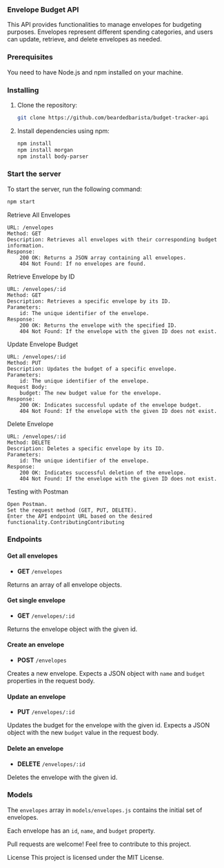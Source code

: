 ### Envelope Budget API

This API provides functionalities to manage envelopes for budgeting purposes. Envelopes represent different spending categories, and users can update, retrieve, and delete envelopes as needed.
### Prerequisites

You need to have Node.js and npm installed on your machine.

### Installing

1. Clone the repository:

   ```bash
   git clone https://github.com/beardedbarista/budget-tracker-api
   ```

2. Install dependencies using npm:

   ```bash
   npm install
   npm install morgan
   npm install body-parser
   ```

### Start the server

To start the server, run the following command:

```bash
npm start
```


Retrieve All Envelopes

    URL: /envelopes
    Method: GET
    Description: Retrieves all envelopes with their corresponding budget information.
    Response:
        200 OK: Returns a JSON array containing all envelopes.
        404 Not Found: If no envelopes are found.

Retrieve Envelope by ID

    URL: /envelopes/:id
    Method: GET
    Description: Retrieves a specific envelope by its ID.
    Parameters:
        id: The unique identifier of the envelope.
    Response:
        200 OK: Returns the envelope with the specified ID.
        404 Not Found: If the envelope with the given ID does not exist.

Update Envelope Budget

    URL: /envelopes/:id
    Method: PUT
    Description: Updates the budget of a specific envelope.
    Parameters:
        id: The unique identifier of the envelope.
    Request Body:
        budget: The new budget value for the envelope.
    Response:
        200 OK: Indicates successful update of the envelope budget.
        404 Not Found: If the envelope with the given ID does not exist.

Delete Envelope

    URL: /envelopes/:id
    Method: DELETE
    Description: Deletes a specific envelope by its ID.
    Parameters:
        id: The unique identifier of the envelope.
    Response:
        200 OK: Indicates successful deletion of the envelope.
        404 Not Found: If the envelope with the given ID does not exist.

Testing with Postman

    Open Postman.
    Set the request method (GET, PUT, DELETE).
    Enter the API endpoint URL based on the desired functionality.ContributingContributing

### Endpoints

#### Get all envelopes
- **GET** `/envelopes`

Returns an array of all envelope objects.

#### Get single envelope
- **GET** `/envelopes/:id`

Returns the envelope object with the given id.

#### Create an envelope
- **POST** `/envelopes`

Creates a new envelope. Expects a JSON object with `name` and `budget` properties in the request body.

#### Update an envelope
- **PUT** `/envelopes/:id`

Updates the budget for the envelope with the given id. Expects a JSON object with the new `budget` value in the request body.

#### Delete an envelope
- **DELETE** `/envelopes/:id`

Deletes the envelope with the given id.

### Models
The `envelopes` array in `models/envelopes.js` contains the initial set of envelopes.

Each envelope has an `id`, `name`, and `budget` property.


Pull requests are welcome! Feel free to contribute to this project.

License
This project is licensed under the MIT License.



